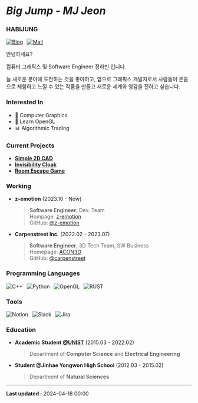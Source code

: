 # ***Big Jump** - MJ Jeon*


### HABIJUNG

[![Blog](https://img.shields.io/badge/-blog(new)-21759B?logo=wordpress&style=for-the-badge)](https://habijung.com)&ensp;
[![Mail](https://img.shields.io/badge/-gmail-EA4335?logo=gmail&logoColor=white&style=for-the-badge)](mailto:habijung0@gmail.com)

안녕하세요?

컴퓨터 그래픽스 및 Software Engineer 정하빈 입니다.

늘 새로운 분야에 도전하는 것을 좋아하고, 앞으로 그래픽스 개발자로서 사람들이 온몸으로 체험하고 느낄 수 있는 작품을 만들고 새로운 세계와 영감을 전하고 싶습니다.


### Interested In

- 🎲 Computer Graphics
- 🎨 Learn OpenGL
- 📊 Algorithmic Trading


### Current Projects

- [**Simple 2D CAD**](https://github.com/habijung/simple-2d-cad)
- [**Invisibility Cloak**](https://github.com/habijung/invisibility-cloak)
- [**Room Escape Game**](https://github.com/habijung/room-escape-game)


### Working

- **z-emotion** (2023.10 - Now)
  > **Software Engineer**, Dev. Team <br>
  > Hompage: [z-emotion](https://z-emotion.com) <br>
  > GitHub: [@z-emotion](https://github.com/z-emotion)

- **Carpenstreet Inc.** (2022.02 - 2023.07)
  > **Software Engineer**, 3D Tech Team, SW Business <br>
  > Homepage: [ACON3D](https://aconed.com) <br>
  > GitHub: [@carpenstreet](https://github.com/carpenstreet)


### Programming Languages

![C++](https://img.shields.io/badge/-c++-00599C?logo=cplusplus&style=for-the-badge)&ensp;
![Python](https://img.shields.io/badge/-python-3776AB?logo=python&logoColor=white&style=for-the-badge)&ensp;
![OpenGL](https://img.shields.io/badge/-opengl-5586A4?logo=opengl&logoColor=white&style=for-the-badge)&ensp;
![RUST](https://img.shields.io/badge/-rust-000000?logo=rust&style=for-the-badge)


### Tools

![Notion](https://img.shields.io/badge/-notion-F7A81B?logo=notion&style=for-the-badge)&ensp;
![Slack](https://img.shields.io/badge/-slack-4A154B?logo=slack&style=for-the-badge)&ensp;
![Jira](https://img.shields.io/badge/-jira-0052CC?logo=jira&style=for-the-badge)


### Education

- **Academic Student** [**@UNIST**](https://unist.ac.kr) (2015.03 - 2022.02)
  > Department of **Computer Science** and **Electrical Engineering**

- **Student @Jinhae Yongwon High School** (2012.03 - 2015.02)
  > Department of **Natural Sciences**

---

**Last updated :** 2024-04-18 00:00
